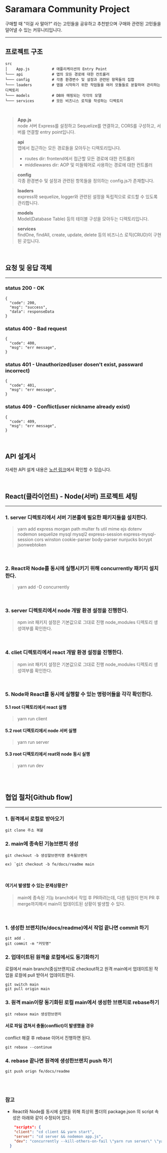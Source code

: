 # Saramara Community Project
구매할 때 "이걸 사 말아?" 라는 고민들을 공유하고 추천받으며 구매와 관련된 고민들을 덜어낼 수 있는 커뮤니티입니다.

---

## 프로젝트 구조
```
src
│    App.js          # 애플리케이션의 Entry Point
└─── api             # 앱의 모든 경로에 대한 컨트롤러
└─── config          # 각종 환경변수 및 설정과 관련된 항목들의 집합
└─── loaders         # 앱을 시작하기 위한 작업들을 여러 모듈들로 분할하여 관리하는 디렉토리
└─── models          # DB와 매핑되는 각각의 모델
└─── services        # 모든 비즈니스 로직을 작성하는 디렉토리
```

<br>

> **App.js** <br>
node 서버 Express를 설정하고 Sequelize를 연결하고, CORS를 구성하고, 서버를 연결할 entry point입니다.

> **api** <br>
앱에서 접근하는 모든 경로들을 모아두는 디렉토리입니다.
> - routes dir: frontend에서 접근할 모든 경로에 대한 컨트롤러
> - middlewares dir: AOP 및 미들웨어로 사용하는 경로에 대한 컨트롤러

> **config** <br>
각종 환경변수 및 설정과 관련된 항목들을 정의하는 config.js가 존재합니다.

> **loaders** <br>
express와 sequelize, logger와 관련된 설정을 독립적으로 로드할 수 있도록 관리합니다.

> **models** <br>
Model(Database Table) 등의 테이블 구성을 모아두는 디렉토리입니다.

> **services** <br>
findOne, findAll, create, update, delete 등의 비즈니스 로직(CRUD)이 구현된 곳입니다.

<br>

## 요청 및 응답 객체
---
### status 200 - OK
```
{
  "code": 200,
  "msg": "success",
  "data": responseData 
}
```
### status 400 - Bad request
```
{
  "code": 400,
  "msg": "err message",
}
```

### status 401 - Unauthorized(user dosen't exist, passward incorrect)
```
{
  "code": 401,
  "msg": "err message",
}
```
### status 409 - Conflict(user nickname already exist)
```
{
  "code": 409,
  "msg": "err message",
}
```

<br>

## API 설계서
자세한 API 설계 내용은 [노션 링크](https://jooneys-portfolio.notion.site/API-e98486d3b7bd4b3189bfdcb388fef807)에서 확인할 수 있습니다.


<br>

## React(클라이언트) - Node(서버) 프로젝트 세팅
---

### 1.  server 디렉토리에서 서버 기본틀에 필요한 패키지들을 설치한다.
> yarn add express morgan path multer fs util mime ejs dotenv nodemon sequelize mysql mysql2 express-session express-mysql-session cors winston cookie-parser body-parser nunjucks bcrypt jsonwebtoken

<br>

### 2. React와 Node를 동시에 실행시키기 위해 concurrently 패키지 설치한다.
> yarn add -D concurrently

<br>

### 3. server 디렉토리에서 node 개발 환경 설정을 진행한다.
> npm init
> 패키지 설정은 기본값으로 그대로 진행
> node_modules 디렉토리 생성여부를 확인한다.

<br>

### 4. cliet 디렉토리에서 react 개발 환경 설정을 진행한다.
> npm init
> 패키지 설정은 기본값으로 그대로 진행
> node_modules 디렉토리 생성여부를 확인한다.

<br>

### 5. Node와 React를 동시에 실행할 수 있는 명렁어들을 각각 확인한다.

#### 5.1 root 디렉토리에서 react 실행
> yarn run client

#### 5.2 root 디렉토리에서 node 서버 실행
> yarn run server

#### 5.3 root 디렉토리에서 reat와 node 동시 실행 
> yarn run dev

<br><br>

## 협업 절차[Github flow]
---

### 1. 원격에서 로컬로 받아오기
```
git clone 주소 복붙
```

### 2. main에 종속된 기능브랜치 생성
```
git checkout -b 생성할브랜치명 종속될브랜치
```
```
ex) `git checkout -b fe/docs/readme main
```

<br>

#### 여기서 발생할 수 있는 문제상황은?
> main에 종속된 기능 branch에서 작업 후 PR하려는데, 다른 팀원이 먼저 PR 후 merge까지해서 main이 업데이트된 상황이 발생할 수 있다.

<br>

### 1. 생성한 브랜치(fe/docs/readme)에서 작업 끝나면 commit 하기
```
git add .
git commit -m "커밋명"
```

### 2. 업데이트된 원격을 로컬에서도 동기화하기
로컬에서 main branch(중심브랜치)로 checkout하고 원격 main에서 업데이트된 작업을 로컬에 pull 받아서 업데이트한다.

```
git switch main
git pull origin main
```

### 3. 원격 main이랑 동기화된 로컬 main에서 생성한 브랜치로 rebase하기
```
git rebase main 생성한브랜치
```

#### 서로 파일 겹쳐서 충돌(conflict)이 발생했을 경우
conflict 해결 후 rebase 이어서 진행하면 된다.
```
git rebase --continue
```

### 4. rebase 끝나면 원격에 생성한브랜치 push 하기

```
git push orign fe/docs/readme
```

<br><br>

### 참고
- React와 Node를 동시에 실행을 위해 최상위 폴더의 package.json 의 script 속성은 아래와 같이 수정되어 있다.

```json
    "scripts": {
    "client": "cd client && yarn start",
    "server": "cd server && nodemon app.js",
    "dev": "concurrently --kill-others-on-fail \"yarn run server\" \"yarn run client\""
  }
```
